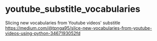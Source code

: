 # youtube_substitle_vocabularies
Slicing new vocabularies from Youtube videos' substitle
https://medium.com/@tpnga95/slice-new-vocabularies-from-youtube-videos-using-python-3467193052fd

